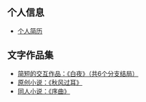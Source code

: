 

## 个人信息
- <a href="https://llrrabab.github.io/resume.html" target="_blank">个人简历</a>


## 文字作品集

- <a href="https://627381894afbb079a1f9cb6f--llrrabab.netlify.app" target="_blank">简短的交互作品：《白夜》（共6个分支结局）</a>
- <a href="https://6273834b4afbb07b04f9cb48--llrrabab.netlify.app" target="_blank">原创小说：《秋风过耳》</a>
- <a href="https://6273835cab918a7a29270503--llrrabab.netlify.app" target="_blank">同人小说：《序曲》</a>
